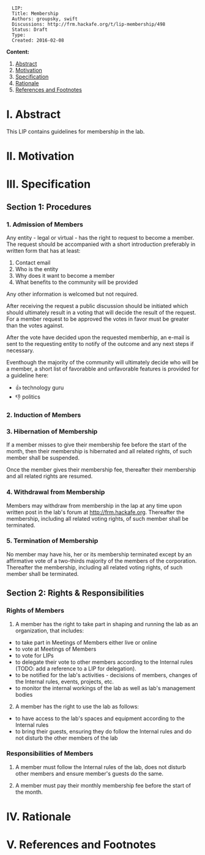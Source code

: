 ```
  LIP:
  Title: Membership
  Authors: groupsky, swift
  Discussions: http://frm.hackafe.org/t/lip-membership/498
  Status: Draft
  Type:
  Created: 2016-02-08
```


**Content:**

1. [Abstract](#1-abstract)
2. [Motivation](#2-motivation)
3. [Specification](#3-specification)
4. [Rationale](#4-rationale)
5. [References and Footnotes](#5-references-and-footnotes)


# I. Abstract

This LIP contains guidelines for membership in the lab.


# II. Motivation


# III. Specification


## Section 1: Procedures

### 1. Admission of Members

Any entity - legal or virtual - has the right to request to become a member. The request should be accompanied with a short introduction preferably in written form that has at least:

1. Contact email
1. Who is the entity
2. Why does it want to become a member
3. What benefits to the community will be provided
 
Any other information is welcomed but not required.

After receiving the request a public discussion should be initiated which should ultimately result in a voting that will decide the result of the request. For a member request to be approved the votes in favor must be greater than the votes against.

After the vote have decided upon the requested memberhip, an e-mail is sent to the requesting entity to notify of the outcome and any next steps if necessary.

Eventhough the majority of the community will ultimately decide who will be a member, a short list of favorabble and unfavorable features is provided for a guideline here:

+ :+1: technology guru
+ :-1: politics


### 2. Induction of Members


### 3. Hibernation of Membership

If a member misses to give their membership fee before the start of the month, then their membership is hibernated and all related rights, of such member shall be suspended.

Once the member gives their membership fee, thereafter their membership and all related rights are resumed.


### 4. Withdrawal from Membership

Members may withdraw from membership in the lap at any time upon written post in the lab's forum at http://frm.hackafe.org. Thereafter the membership, including all related voting rights, of such member shall be terminated.

### 5. Termination of Membership

No member may have his, her or its membership terminated except by an affirmative vote of a two-thirds majority of the members of the corporation. Thereafter the membership, including all related voting rights, of such member shall be terminated.


## Section 2: Rights & Responsibilities

### Rights of Members

1. A member has the right to take part in shaping and running the lab as an organization, that includes:

 - to take part in Meetings of Members either live or online
 - to vote at Meetings of Members
 - to vote for LIPs
 - to delegate their vote to other members according to the Internal rules (TODO: add a reference to a LIP for delegation).
 - to be notified for the lab's activities - decisions of members, changes of the Internal rules, events, projects, etc.
 - to monitor the internal workings of the lab as well as lab's management bodies

2. A member has the right to use the lab as follows:

 - to have access to the lab's spaces and equipment according to the Internal rules
 - to bring their guests, ensuring they do follow the Internal rules and do not disturb the other members of the lab


### Responsibilities of Members

1. A member must follow the Internal rules of the lab, does not disturb other members and ensure member's guests do the same.

2. A member must pay their monthly membership fee before the start of the month.


# IV. Rationale


# V. References and Footnotes


